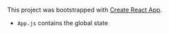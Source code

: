 This project was bootstrapped with [Create React App](https://github.com/facebookincubator/create-react-app).

- `App.js` contains the global state